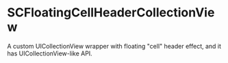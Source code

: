 # SCFloatingCellHeaderCollectionView
A custom UICollectionView wrapper with floating "cell" header effect, and it has UICollectionView-like API.
